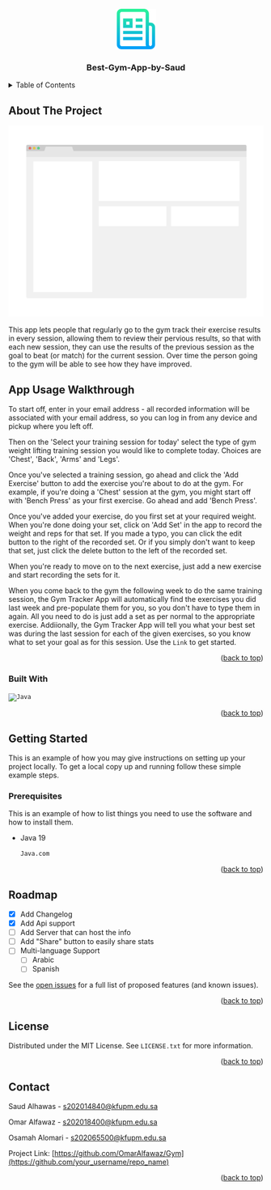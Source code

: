 
<!-- PROJECT LOGO -->
<br />
<div align="center">
  <a href="https://github.com/othneildrew/Best-README-Template">
    <img src="images/logo.png" alt="Logo" width="80" height="80">
  </a>

  <h3 align="center">Best-Gym-App-by-Saud</h3>
</div>



<!-- TABLE OF CONTENTS -->
<details>
  <summary>Table of Contents</summary>
  <ol>
    <li>
      <a href="#about-the-project">About The Project</a>
      <ul>
        <li><a href="#built-with">Built With</a></li>
      </ul>
    </li>
    <li>
      <a href="#getting-started">Getting Started</a>
      <ul>
        <li><a href="#prerequisites">Prerequisites</a></li>
        <li><a href="#installation">Installation</a></li>
      </ul>
    </li>
    <li><a href="#usage">Usage</a></li>
    <li><a href="#roadmap">Roadmap</a></li>
    <li><a href="#contributing">Contributing</a></li>
    <li><a href="#license">License</a></li>
    <li><a href="#contact">Contact</a></li>
    <li><a href="#acknowledgments">Acknowledgments</a></li>
  </ol>
</details>



<!-- ABOUT THE PROJECT -->
## About The Project

[![Product Name Screen Shot][product-screenshot]](https://example.com)

This app lets people that regularly go to the gym track their exercise results in every session, allowing them to review their pervious results, so that with each new session, they can use the results of the previous session as the goal to beat (or match) for the current session. Over time the person going to the gym will be able to see how they have improved.

## App Usage Walkthrough

To start off, enter in your email address - all recorded information will be associated with your email address, so you can log in from any device and pickup where you left off.

Then on the 'Select your training session for today' select the type of gym weight lifting training session you would like to complete today. Choices are 'Chest', 'Back', 'Arms' and 'Legs'.

Once you've selected a training session, go ahead and click the 'Add Exercise' button to add the exercise you're about to do at the gym. For example, if you're doing a 'Chest' session at the gym, you might start off with 'Bench Press' as your first exercise. Go ahead and add 'Bench Press'.

Once you've added your exercise, do you first set at your required weight. When you're done doing your set, click on 'Add Set' in the app to record the weight and reps for that set. If you made a typo, you can click the edit button to the right of the recorded set. Or if you simply don't want to keep that set, just click the delete button to the left of the recorded set.

When you're ready to move on to the next exercise, just add a new exercise and start recording the sets for it.

When you come back to the gym the following week to do the same training session, the Gym Tracker App will automatically find the exercises you did last week and pre-populate them for you, so you don't have to type them in again. All you need to do is just add a set as per normal to the appropriate exercise. Addiionally, the Gym Tracker App will tell you what your best set was during the last session for each of the given exercises, so you know what to set your goal as for this session.
Use the `Link` to get started.

<p align="right">(<a href="#readme-top">back to top</a>)</p>



### Built With


<div align="">
	<code><img height="50" src="https://cdn.icon-icons.com/icons2/2530/PNG/512/java_button_icon_151928.png" alt="Java" title="Java" /></code>
</div>


<p align="right">(<a href="#readme-top">back to top</a>)</p>



<!-- GETTING STARTED -->
## Getting Started

This is an example of how you may give instructions on setting up your project locally.
To get a local copy up and running follow these simple example steps.

### Prerequisites

This is an example of how to list things you need to use the software and how to install them.
* Java 19
  ```sh
  Java.com
  ```



<p align="right">(<a href="#readme-top">back to top</a>)</p>




<!-- ROADMAP -->
## Roadmap

- [x] Add Changelog
- [x] Add Api support
- [ ] Add Server that can host the info
- [ ] Add "Share" button to easily share stats 
- [ ] Multi-language Support
    - [ ] Arabic
    - [ ] Spanish

See the [open issues](https://github.com/othneildrew/Best-README-Template/issues) for a full list of proposed features (and known issues).

<p align="right">(<a href="#readme-top">back to top</a>)</p>





<!-- LICENSE -->
## License

Distributed under the MIT License. See `LICENSE.txt` for more information.

<p align="right">(<a href="#readme-top">back to top</a>)</p>



<!-- CONTACT -->
## Contact

Saud Alhawas  - s202014840@kfupm.edu.sa

Omar Alfawaz  - s202018400@kfupm.edu.sa

Osamah Alomari - s202065500@kfupm.edu.sa 

Project Link: [https://github.com/OmarAlfawaz/Gym](https://github.com/your_username/repo_name)

<p align="right">(<a href="#readme-top">back to top</a>)</p>






<!-- MARKDOWN LINKS & IMAGES -->
<!-- https://www.markdownguide.org/basic-syntax/#reference-style-links -->
[contributors-shield]: https://img.shields.io/github/contributors/othneildrew/Best-README-Template.svg?style=for-the-badge
[contributors-url]: https://github.com/othneildrew/Best-README-Template/graphs/contributors
[forks-shield]: https://img.shields.io/github/forks/othneildrew/Best-README-Template.svg?style=for-the-badge
[forks-url]: https://github.com/othneildrew/Best-README-Template/network/members
[stars-shield]: https://img.shields.io/github/stars/othneildrew/Best-README-Template.svg?style=for-the-badge
[stars-url]: https://github.com/othneildrew/Best-README-Template/stargazers
[issues-shield]: https://img.shields.io/github/issues/othneildrew/Best-README-Template.svg?style=for-the-badge
[issues-url]: https://github.com/othneildrew/Best-README-Template/issues
[license-shield]: https://img.shields.io/github/license/othneildrew/Best-README-Template.svg?style=for-the-badge
[license-url]: https://github.com/othneildrew/Best-README-Template/blob/master/LICENSE.txt
[linkedin-shield]: https://img.shields.io/badge/-LinkedIn-black.svg?style=for-the-badge&logo=linkedin&colorB=555
[linkedin-url]: https://linkedin.com/in/othneildrew
[product-screenshot]: images/screenshot.png
[Next.js]: https://img.shields.io/badge/next.js-000000?style=for-the-badge&logo=nextdotjs&logoColor=white
[Next-url]: https://nextjs.org/
[React.js]: https://img.shields.io/badge/React-20232A?style=for-the-badge&logo=react&logoColor=61DAFB
[React-url]: https://reactjs.org/
[Vue.js]: https://img.shields.io/badge/Vue.js-35495E?style=for-the-badge&logo=vuedotjs&logoColor=4FC08D
[Vue-url]: https://vuejs.org/
[Angular.io]: https://img.shields.io/badge/Angular-DD0031?style=for-the-badge&logo=angular&logoColor=white
[Angular-url]: https://angular.io/
[Svelte.dev]: https://img.shields.io/badge/Svelte-4A4A55?style=for-the-badge&logo=svelte&logoColor=FF3E00
[Svelte-url]: https://svelte.dev/
[Laravel.com]: https://img.shields.io/badge/Laravel-FF2D20?style=for-the-badge&logo=laravel&logoColor=white
[Laravel-url]: https://laravel.com
[Bootstrap.com]: https://img.shields.io/badge/Bootstrap-563D7C?style=for-the-badge&logo=bootstrap&logoColor=white
[Bootstrap-url]: https://getbootstrap.com
[JQuery.com]: https://img.shields.io/badge/jQuery-0769AD?style=for-the-badge&logo=jquery&logoColor=white
[JQuery-url]: https://jquery.com 
